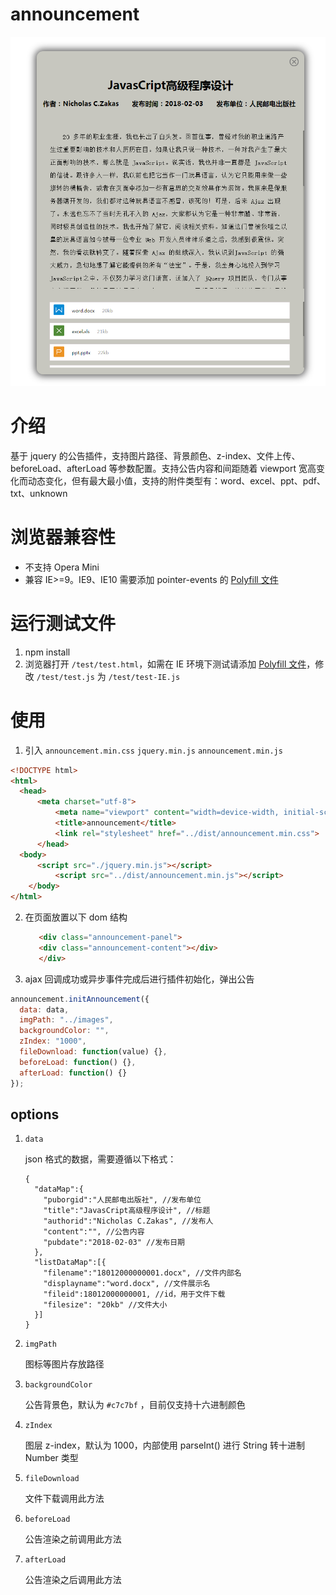 # announcement

![插件介绍](./images/intro.png)



# 介绍

基于 jquery 的公告插件，支持图片路径、背景颜色、z-index、文件上传、beforeLoad、afterLoad 等参数配置。支持公告内容和间距随着 viewport 宽高变化而动态变化，但有最大最小值，支持的附件类型有：word、excel、ppt、pdf、txt、unknown



# 浏览器兼容性

- 不支持 Opera Mini
- 兼容 IE>=9。IE9、IE10 需要添加 pointer-events 的 [Polyfill 文件](https://github.com/kmewhort/pointer_events_polyfill) 




# 运行测试文件

1. npm install
2. 浏览器打开 `/test/test.html`，如需在 IE 环境下测试请添加 [Polyfill 文件](https://github.com/kmewhort/pointer_events_polyfill)，修改 `/test/test.js` 为 `/test/test-IE.js`




# 使用

1. 引入 `announcement.min.css` `jquery.min.js` `announcement.min.js`
  ```html
  <!DOCTYPE html>
  <html>
  	<head>
      	<meta charset="utf-8">
        	<meta name="viewport" content="width=device-width, initial-scale=1, maximum-scale=1">
        	<title>announcement</title>
        	<link rel="stylesheet" href="../dist/announcement.min.css">
     	</head>
  	<body>
       	<script src="./jquery.min.js"></script>
        	<script src="../dist/announcement.min.js"></script>
      </body>
  </html>
  ```

2. 在页面放置以下 dom 结构

     ```html
        <div class="announcement-panel">
     	<div class="announcement-content"></div>
        </div>
     ```

3. ajax 回调成功或异步事件完成后进行插件初始化，弹出公告

  ```js
  announcement.initAnnouncement({
    data: data,
    imgPath: "../images",
    backgroundColor: "",
    zIndex: "1000",
    fileDownload: function(value) {},
    beforeLoad: function() {},
    afterLoad: function() {}
  });
  ```




## options

1. `data`

   json 格式的数据，需要遵循以下格式：

   ```
   {
     "dataMap":{
       "puborgid":"人民邮电出版社", //发布单位
       "title":"JavasCript高级程序设计", //标题
       "authorid":"Nicholas C.Zakas", //发布人
       "content":"", //公告内容
       "pubdate":"2018-02-03" //发布日期
     },
     "listDataMap":[{
       "filename":"18012000000001.docx", //文件内部名
       "displayname":"word.docx", //文件展示名
       "fileid":18012000000001, //id，用于文件下载
       "filesize": "20kb" //文件大小
     }]
   }
   ```

2. `imgPath`

   图标等图片存放路径

3. `backgroundColor`

   公告背景色，默认为 `#c7c7bf` ，目前仅支持十六进制颜色

4. `zIndex`

   图层 z-index，默认为 1000，内部使用 parseInt() 进行 String 转十进制 Number 类型

5. `fileDownload`

   文件下载调用此方法

6. `beforeLoad`

   公告渲染之前调用此方法

7. `afterLoad`

   公告渲染之后调用此方法